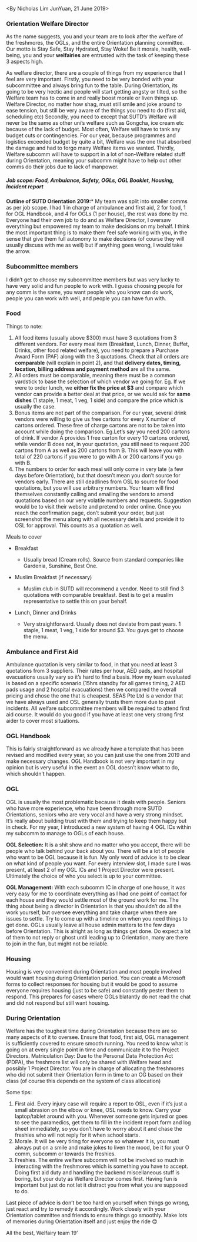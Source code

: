 <By Nicholas Lim JunYuan, 21 June 2019>

### Orientation Welfare Director
As the name suggests, you and your team are to look after the welfare of the freshmores, the OGLs, and the entire Orientation planning committee. Our motto is Stay Safe, Stay Hydrated, Stay Woke! Be it morale, health, well-being, you and your **welfairies** are entrusted with the task of keeping these 3 aspects high. 

As welfare director, there are a couple of things from my experience that I feel are very important. Firstly, you need to be very bonded with your subcommittee and always bring fun to the table. During Orientation, its going to be very hectic and people will start getting angsty or tilted, so the Welfare team has to come in and really boost morale or liven things up. Welfare Director, no matter how shag, must still smile and joke around to ease tension, but still be very aware of the things you need to do (first aid, scheduling etc) Secondly, you need to except that SUTD’s Welfare will never be the same as other uni’s welfare such as Gongcha, ice cream etc because of the lack of budget. Most often, Welfare will have to tank any budget cuts or contingencies. For our year, because programmes and logistics exceeded budget by quite a bit, Welfare was the one that absorbed the damage and had to forgo many Welfare items we wanted. Thirdly, Welfare subcomm will have to support in a lot of non-Welfare related stuff during Orientation, meaning your subcomm might have to help out other comms do their jobs due to lack of manpower. 

##### Job scope: Food, Ambulance, Safety, OGLs, OGL Booklet, Housing, Incident report

**Outline of SUTD Orientation 2019:*** My team was split into smaller comms as per job scope. I had 1 in charge of ambulance and first aid, 2 for food, 1 for OGL Handbook, and 4 for OGLs (1 per house), the rest was done by me. Everyone had their own job to do and as Welfare Director, I oversaw everything but empowered my team to make decisions on my behalf. I think the most important thing is to make them feel safe working with you, in the sense that give them full autonomy to make decisions (of course they will usually discuss with me as well) but if anything goes wrong, I would take the arrow. 

### Subcommittee members
I didn’t get to choose my subcommittee members but was very lucky to have very solid and fun people to work with. I guess choosing people for any comm is the same, you want people who you know can do work, people you can work with well, and people you can have fun with. 

### Food
Things to note: 
1.	All food items (usually above $300) must have 3 quotations from 3 different vendors. For every meal item (Breakfast, Lunch, Dinner, Buffet, Drinks, other food related welfare), you need to prepare a Purchase Award Form (PAF) along with the 3 quotations. Check that all orders are **comparable** (will explain in point 2), and that **delivery dates, timing, location, billing address and payment method** are all the same.
2.	All orders must be comparable, meaning there must be a common yardstick to base the selection of which vendor we going for. Eg. If we were to order lunch, we **either fix the price at $3** and compare which vendor can provide a better deal at that price, or we would ask for **same dishes** (1 staple, 1 meat, 1 veg, 1 side) and compare the price which is usually the case.
3.	Bonus items are not part of the comparison. For our year, several drink vendors were willing to give us free cartons for every X number of cartons ordered. These free of charge cartons are not to be taken into account while doing the comparison. Eg.Let’s say you need 200 cartons of drink. If vendor A provides 1 free carton for every 10 cartons ordered, while vendor B does not, in  your quotation, you still need to request 200 cartons from A as well as 200 cartons from B. This will leave you with total of 220 cartons if you were to go with A or 200 cartons if you go with B.
4.	The numbers to order for each meal will only come in very late (a few days before Orientation), but that doesn’t mean you don’t source for vendors early. There are still deadlines from OSL to source for food quotations, but you will use arbitrary numbers. Your team will find themselves constantly calling and emailing the vendors to amend quotations based on our very volatile numbers and requests. Suggestion would be to visit their website and pretend to order online. Once you reach the confirmation page, don’t submit your order, but just screenshot the menu along with all necessary details and provide it to OSL for approval. This counts as a quotation as well.

Meals to cover
* Breakfast	
  * Usually bread (Cream rolls). Source from standard companies like Gardenia, Sunshine, Best One. 

* Muslim Breakfast (if necessary)	
  * Muslim club in SUTD will recommend a vendor. Need to still find 3 quotations with comparable breakfast. Best is to get a muslim representative to settle this on your behalf.
  
* Lunch, Dinner and Drinks
  * Very straightforward. Usually does not deviate from past years. 1 staple, 1 meat, 1 veg, 1 side for around $3. You guys get to choose the menu.
	

### Ambulance and First Aid
Ambulance quotation is very similar to food, in that you need at least 3 quotations from 3 suppliers. Their rates per hour, AED pads, and hospital evacuations usually vary so it’s hard to find a basis. How my team evaluated is based on a specific scenario (15hrs standby for all games timing, 2 AED pads usage and 2 hospital evacuations) then we compared the overall pricing and chose the one that is cheapest. SEAS Pte Ltd is a vendor that we have always used and OSL generally trusts them more due to past incidents.
All welfare subcommittee members will be required to attend first aid course. It would do you good if you have at least one very strong first aider to cover most situations.

### OGL Handbook
This is fairly straightforward as we already have a template that has been revised and modified every year, so you can just use the one from 2019 and make necessary changes. OGL Handbook is not very important in my opinion but is very useful in the event an OGL doesn’t know what to do, which shouldn’t happen.

### OGL
OGL is usually the most problematic because it deals with people. Seniors who have more experience, who have been through more SUTD Orientations, seniors who are very vocal and have a very strong mindset. It’s really about building trust with them and trying to keep them happy but in check. For my year, I introduced a new system of having 4 OGL ICs within my subcomm to manage to OGLs of each house.

**OGL Selection:** It is a shit show and no matter who you accept, there will be people who talk behind your back about you. There will be a lot of people who want to be OGL because it is fun. My only word of advice is to be clear on what kind of people you want. For every interview slot, I made sure I was present, at least 2 of my OGL ICs and 1 Project Director were present. Ultimately the choice of who you select is up to your committee.

**OGL Management:** With each subcomm IC in charge of one house, it was very easy for me to coordinate everything as I had one point of contact for each house and they would settle most of the ground work for me. The thing about being a director in Orientation is that you shouldn’t do all the work yourself, but oversee everything and take charge when there are issues to settle. Try to come up with a timeline on when you need things to get done. OGLs usually leave all house admin matters to the few days before Orientation. This is alright as long as things get done. Do expect a lot of them to not reply or ghost until leading up to Orientation, many are there to join in the fun, but might not be reliable.

### Housing
Housing is very convenient during Orientation and most people involved would want housing during Orientation period. You can create a Microsoft forms to collect responses for housing but it would be good to assume everyone requires housing (just to be safe) and constantly pester them to respond. This prepares for cases where OGLs blatantly do not read the chat and did not respond but still want housing.

### During Orientation
Welfare has the toughest time during Orientation because there are so many aspects of it to oversee. Ensure that food, first aid, OGL management is sufficiently covered to ensure smooth running. You need to know what is going on at every single point in time and communicate it to the Project Directors. 
Matriculation Day: Due to the Personal Data Protection Act (PDPA), the freshmore list will only be shared with Welfare head and possibly 1 Project Director. You are in charge of allocating the freshmores who did not submit their Orientation form in time to an OG based on their class (of course this depends on the system of class allocation)

Some tips: 
1.	First aid. Every injury case will require a report to OSL, even if it’s just a small abrasion on the elbow or knee, OSL needs to know. Carry your laptop/tablet around with you. Whenever someone gets injured or goes to see the paramedics, get them to fill in the incident report form and log sheet immediately, so you don’t have to worry about it and chase the freshies who will not reply for it when school starts. 
2.	Morale. It will be very tiring for everyone so whatever it is, you must always put on a smile and make jokes to liven the mood, be it for your O comm, subcomm or towards the freshies.
3.	Freshies. The entire welfare subcomm will not be involved so much in interacting with the freshmores which is something you have to accept. Doing first aid duty and handling the backend miscellaneous stuff is boring, but your duty as Welfare Director comes first. Having fun is important but just do not let it distract you from what you are supposed to do.

Last piece of advice is don’t be too hard on yourself when things go wrong, just react and try to remedy it accordingly. Work closely with your Orientation committee and friends to ensure things go smoothly. Make lots of memories during Orientation itself and just enjoy the ride 😊 

All the best,
Welfairy team 19’



